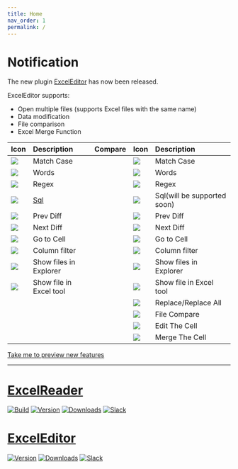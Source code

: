 ```yaml
---
title: Home
nav_order: 1
permalink: /
---
```



# Notification

The new plugin [ExcelEditor](https://plugins.jetbrains.com/plugin/18663-exceleditor) has now been released.

ExcelEditor supports:

+ Open multiple files (supports Excel files with the same name)
+ Data modification
+ File comparison
+ Excel Merge Function


| Icon        | Description                                                                        | Compare | Icon                                                                                      | Description             |
|:-------------|:-----------------------------------------------------------------------------------|:-------:|:------------------------------------------------------------------------------------------|:------------------------|
| ![](https://intellij-icons.jetbrains.design/icons/AllIcons/actions/matchCaseSelected.svg)            | Match Case                                                                         |  | ![](https://intellij-icons.jetbrains.design/icons/AllIcons/actions/matchCaseSelected.svg) | Match Case              |
| ![](https://intellij-icons.jetbrains.design/icons/AllIcons/actions/wordsSelected.svg) | Words                                                                              |  | ![](https://intellij-icons.jetbrains.design/icons/AllIcons/actions/wordsSelected.svg) | Words                   |
| ![](https://intellij-icons.jetbrains.design/icons/AllIcons/actions/regexSelected.svg)           | Regex                                                                              |  | ![](https://intellij-icons.jetbrains.design/icons/AllIcons/actions/regexSelected.svg)           | Regex                   |
| ![](https://user-images.githubusercontent.com/28687074/158059969-51eeb68c-f0f4-44bb-bcd8-e4413c63fca6.svg)           | [Sql](https://obiscr.github.io/Project/excelreader-sql-model/)                     |  | ![](https://user-images.githubusercontent.com/28687074/158059969-51eeb68c-f0f4-44bb-bcd8-e4413c63fca6.svg)           | Sql(will be supported soon)                     |
| ![](https://intellij-icons.jetbrains.design/icons/AllIcons/actions/previousOccurence.svg)           | Prev Diff                                                                          |  | ![](https://intellij-icons.jetbrains.design/icons/AllIcons/actions/previousOccurence.svg)           | Prev Diff               |
| ![](https://intellij-icons.jetbrains.design/icons/AllIcons/actions/nextOccurence.svg)           | Next Diff                                                                          |  | ![](https://intellij-icons.jetbrains.design/icons/AllIcons/actions/nextOccurence.svg)           | Next Diff               |
| ![](https://intellij-icons.jetbrains.design/icons/AllIcons/graph/snapToGrid.svg)           | Go to Cell                                                                         |  | ![](https://intellij-icons.jetbrains.design/icons/AllIcons/graph/snapToGrid.svg)           | Go to Cell              |
| ![](https://intellij-icons.jetbrains.design/icons/AllIcons/general/filter.svg)           | Column filter                                                                      |  | ![](https://intellij-icons.jetbrains.design/icons/AllIcons/general/filter.svg)           | Column filter           |
| ![](https://intellij-icons.jetbrains.design/icons/AllIcons/actions/menu-open.svg)           | Show files in Explorer                                                             | | ![](https://intellij-icons.jetbrains.design/icons/AllIcons/actions/menu-open.svg)           | Show files in Explorer  |
| ![](https://user-images.githubusercontent.com/28687074/154850761-db118644-ef2f-4d80-b9b1-f3c95953ee41.svg) | Show file in Excel tool                                                            | | ![](https://user-images.githubusercontent.com/28687074/154850761-db118644-ef2f-4d80-b9b1-f3c95953ee41.svg)           | Show file in Excel tool |
| |                                                                                    | | ![](https://intellij-icons.jetbrains.design/icons/AllIcons/actions/replace.svg)           | Replace/Replace All     |
| |                                                                                    | | ![](https://intellij-icons.jetbrains.design/icons/AllIcons/actions/diff.svg)           | File Compare            |
| |                                                                                    | | ![](https://intellij-icons.jetbrains.design/icons/NetIcons/PsiSymbols/PropertyWrite(SymbolsVs11Color).svg)           | Edit The Cell           |
| |                                                                                    | | ![](https://intellij-icons.jetbrains.design/icons/AllIcons/vcs/merge.svg)           | Merge The Cell          |

[Take me to preview new features](https://obiscr.github.io/docs/ExcelEditor/)

<hr>

# [ExcelReader](https://github.com/obiscr/ExcelReader)
[![Build](https://github.com/obiscr/ExcelReader/actions/workflows/build.yml/badge.svg)](https://github.com/obiscr/ExcelReader/actions/workflows/build.yml)
[![Version](https://img.shields.io/jetbrains/plugin/v/14722-excelreader.svg)](https://plugins.jetbrains.com/plugin/14722-excelreader)
[![Downloads](https://img.shields.io/jetbrains/plugin/d/14722-excelreader.svg)](https://plugins.jetbrains.com/plugin/14722-excelreader)
[![Slack](https://img.shields.io/badge/Slack-%23ExcelReader-blue?logo=Slack)](https://observercreator.slack.com/)

# [ExcelEditor](https://plugins.jetbrains.com/plugin/18663-exceleditor)
[![Version](https://img.shields.io/jetbrains/plugin/v/18663-exceleditor.svg)](https://plugins.jetbrains.com/plugin/18663-exceleditor)
[![Downloads](https://img.shields.io/jetbrains/plugin/d/18663-exceleditor.svg)](https://plugins.jetbrains.com/plugin/18663-exceleditor)
[![Slack](https://img.shields.io/badge/Slack-%23ExcelEditor-blue?logo=Slack)](https://observercreator.slack.com/)
